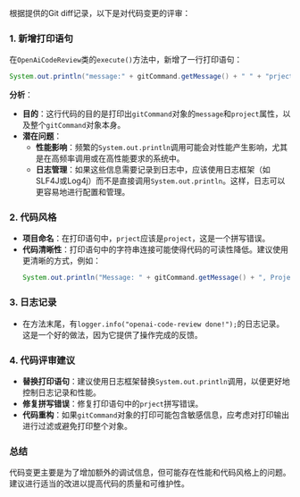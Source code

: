 根据提供的Git diff记录，以下是对代码变更的评审：

### 1. 新增打印语句
在`OpenAiCodeReview`类的`execute()`方法中，新增了一行打印语句：
```java
System.out.println("message:" + gitCommand.getMessage() + " " + "prject:" + gitCommand.getProject() + gitCommand);
```
**分析**：
- **目的**：这行代码的目的是打印出`gitCommand`对象的`message`和`project`属性，以及整个`gitCommand`对象本身。
- **潜在问题**：
  - **性能影响**：频繁的`System.out.println`调用可能会对性能产生影响，尤其是在高频率调用或在高性能要求的系统中。
  - **日志管理**：如果这些信息需要记录到日志中，应该使用日志框架（如SLF4J或Log4j）而不是直接调用`System.out.println`。这样，日志可以更容易地进行配置和管理。

### 2. 代码风格
- **项目命名**：在打印语句中，`prject`应该是`project`，这是一个拼写错误。
- **代码清晰性**：打印语句中的字符串连接可能使得代码的可读性降低。建议使用更清晰的方式，例如：
  ```java
  System.out.println("Message: " + gitCommand.getMessage() + ", Project: " + gitCommand.getProject() + ", Command: " + gitCommand);
  ```

### 3. 日志记录
- 在方法末尾，有`logger.info("openai-code-review done!");`的日志记录。这是一个好的做法，因为它提供了操作完成的反馈。

### 4. 代码评审建议
- **替换打印语句**：建议使用日志框架替换`System.out.println`调用，以便更好地控制日志记录和性能。
- **修复拼写错误**：修复打印语句中的`prject`拼写错误。
- **代码重构**：如果`gitCommand`对象的打印可能包含敏感信息，应考虑对打印输出进行过滤或避免打印整个对象。

### 总结
代码变更主要是为了增加额外的调试信息，但可能存在性能和代码风格上的问题。建议进行适当的改进以提高代码的质量和可维护性。